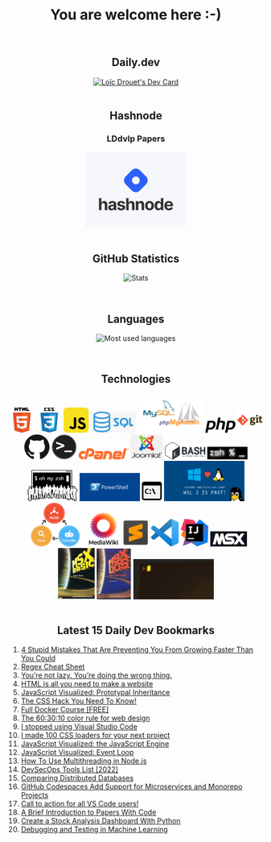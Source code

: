 <h1 align="center"> You are welcome here :-)</h1>

<br />

<div align="center">
    <h2>Daily.dev</h2>    
    <a href="https://app.daily.dev/LDdvlp">
        <img
            src="https://api.daily.dev/devcards/6a2db644d7b342d5924aa8a261fc3c97.png?r=d2h" width="400"
            alt="Loïc Drouet's Dev Card" 
        />
    </a>
</div>

<br />

<div align="center">
    <h2>Hashnode</h2>
    <h3>LDdvlp Papers</h3>
    <a href="https://lddvlp.hashnode.dev/">
        <img 
            src="/images/00-hashnode-logo.jfif" 
            width="200" alt="LDdvlp Papers" 
        />
    </a>
</div>

<br />

<div align="center">
    <h2>GitHub Statistics</h2>
    
![Stats](https://github-readme-stats.vercel.app/api?username=lddvlp&show_icons=true&theme=radical&count_private=true)

</div>

<br />

<div align="center">
    <h2>Languages</h2>

![Most used languages](https://github-readme-stats.vercel.app/api/top-langs/?username=lddvlp)

</div>

<br />

<div align="center">
    <h2>Technologies</h2>

<!-- Image #01    -->
<img alt="HTML5" width="50px" src="https://raw.githubusercontent.com/github/explore/80688e429a7d4ef2fca1e82350fe8e3517d3494d/topics/html/html.png" />

<!-- Image #02    -->
<img alt="CSS3" width="50px" src="https://raw.githubusercontent.com/github/explore/80688e429a7d4ef2fca1e82350fe8e3517d3494d/topics/css/css.png" />

<!-- Image #03    -->
<img alt="JavaScript" width="50px"   src="/images/03-javascript-logo.png" />

<!-- Image #04    -->
<img alt="SQL" width="90px" src="/images/04-sql-logo.jpg" />

<!-- Image #05    -->
<img alt="phpMyAdmin-MySQL" width="130px" src="/images/05-phpmyadmin-mysql-logo.png" />

<!-- Image #06    -->
<img alt="PHP" width="60px" src="/images/06-php-logo-alt.png" />

<!-- Image #07    -->
<img alt="Git" width="50px" src="https://raw.githubusercontent.com/github/explore/80688e429a7d4ef2fca1e82350fe8e3517d3494d/topics/git/git.png" />

<!-- Image #08    -->
<img alt="GitHub" width="50px" src="https://raw.githubusercontent.com/github/explore/78df643247d429f6cc873026c0622819ad797942/topics/github/github.png" />

<!-- Image #09    -->
<img alt="Shell" width="50px" src="https://raw.githubusercontent.com/github/explore/80688e429a7d4ef2fca1e82350fe8e3517d3494d/topics/terminal/terminal.png" />

<!-- Image #10    -->
<img alt="cPanel" width="100px" src="/images/10-cpanel-logo.png" />

<!-- Image #11    -->
<img alt="Joomla!" width="65px" src="/images/11-joomla-logo.png" />

<!-- Image #12    -->
<img alt="Bash" width="80px" src="/images/12-bash-logo.png" />

<!-- Image #13    -->
<img alt="Zsh" width="80px" src="/images/13-zsh-logo.gif" />

<!-- Image #14    -->
<img alt="Oh My Zsh" width="100px" src="/images/14-oh_my_zsh-logo.png" />

<!-- Image #15    -->
<img alt="PowerShell" width="120px" src="/images/15-powershell-logo.jpg" />

<!-- Image #16    -->
<img alt="cmd" width="40px" src="/images/16-cmd-logo.png" />

<!-- Image #17    -->
<img alt="WSL2" width="160px" src="/images/17-wsl2-logo.jpg" />

<!-- Image #18    -->
<img alt="MVC" width="120px" src="/images/18-mvc-logo.jpg" />

<!-- Image #19    -->
<img alt="MediaWiki" width="65px" src="/images/19-mediawiki-logo.png" />

<!-- Image #90    -->
<img alt="Sublime Text" width="55px" src="/images/90-sublime_text-logo.png" />

<!-- Image #91    -->
<img alt="VS Code" width="55px" src="/images/91-vs_code-logo.png" />

<!-- Image #92    -->
<img alt="IntelliJ IDEA" width="55px" src="/images/92-intellij_idea.png" />

<!-- Image #95   -->
<img alt="MSX" width="73px" src="/images/95-msx-logo.png" />

<!-- Image #96    -->
<img alt="MSX-BASIC" width="73px" src="/images/96-msx_ basic-logo.jfif" />

<!-- Image #97    -->
<img alt="MSX-DOS" width="69px" src="/images/97-msx_dos-logo.jpg" />

<!-- Image #99    -->
<img alt="Amber Terminal" width="160px" src="/images/98-amber_terminal.gif" />

</div>

<br />

<div align="center">
    <h2>Latest 15 Daily Dev Bookmarks</h2>
</div>

<!-- daily.dev BOOKMARKS:START -->
1. [4 Stupid Mistakes That Are Preventing You From Growing Faster Than You Could](https://app.daily.dev/posts/TL1uEpjvK?utm_source=rss&utm_medium=bookmarks&utm_campaign=Yaq6rDv_C)
2. [Regex Cheat Sheet](https://app.daily.dev/posts/Y3o9N5laz?utm_source=rss&utm_medium=bookmarks&utm_campaign=Yaq6rDv_C)
3. [You’re not lazy. You’re doing the wrong thing.](https://app.daily.dev/posts/efjxrwMTq?utm_source=rss&utm_medium=bookmarks&utm_campaign=Yaq6rDv_C)
4. [HTML is all you need to make a website](https://app.daily.dev/posts/y8fKCHbIA?utm_source=rss&utm_medium=bookmarks&utm_campaign=Yaq6rDv_C)
5. [JavaScript Visualized: Prototypal Inheritance](https://app.daily.dev/posts/S6hT40aIS?utm_source=rss&utm_medium=bookmarks&utm_campaign=Yaq6rDv_C)
6. [The CSS Hack You Need To Know!](https://app.daily.dev/posts/sBYQ2UM5f?utm_source=rss&utm_medium=bookmarks&utm_campaign=Yaq6rDv_C)
7. [Full Docker Course [FREE]](https://app.daily.dev/posts/8eq24DGJw?utm_source=rss&utm_medium=bookmarks&utm_campaign=Yaq6rDv_C)
8. [The 60:30:10 color rule for web design](https://app.daily.dev/posts/Rr7L2Tb3h?utm_source=rss&utm_medium=bookmarks&utm_campaign=Yaq6rDv_C)
9. [I stopped using Visual Studio Code](https://app.daily.dev/posts/Foc6hgmMn?utm_source=rss&utm_medium=bookmarks&utm_campaign=Yaq6rDv_C)
10. [I made 100 CSS loaders for your next project](https://app.daily.dev/posts/UhGZKxRMh?utm_source=rss&utm_medium=bookmarks&utm_campaign=Yaq6rDv_C)
11. [JavaScript Visualized: the JavaScript Engine](https://app.daily.dev/posts/fEv6JY-EO?utm_source=rss&utm_medium=bookmarks&utm_campaign=Yaq6rDv_C)
12. [JavaScript Visualized: Event Loop](https://app.daily.dev/posts/K_rDPAzu9?utm_source=rss&utm_medium=bookmarks&utm_campaign=Yaq6rDv_C)
13. [How To Use Multithreading in Node.js](https://app.daily.dev/posts/MIWI0Gr8Y?utm_source=rss&utm_medium=bookmarks&utm_campaign=Yaq6rDv_C)
14. [DevSecOps Tools List [2022]](https://app.daily.dev/posts/_eMcr_Stk?utm_source=rss&utm_medium=bookmarks&utm_campaign=Yaq6rDv_C)
15. [Comparing Distributed Databases](https://app.daily.dev/posts/U_gx8SFjN?utm_source=rss&utm_medium=bookmarks&utm_campaign=Yaq6rDv_C)
16. [GitHub Codespaces Add Support for Microservices and Monorepo Projects](https://app.daily.dev/posts/5y1L4Fun_?utm_source=rss&utm_medium=bookmarks&utm_campaign=Yaq6rDv_C)
17. [Call to action for all VS Code users!](https://app.daily.dev/posts/n7MOwVdTE?utm_source=rss&utm_medium=bookmarks&utm_campaign=Yaq6rDv_C)
18. [A Brief Introduction to Papers With Code](https://app.daily.dev/posts/zyOr7vAI1?utm_source=rss&utm_medium=bookmarks&utm_campaign=Yaq6rDv_C)
19. [Create a Stock Analysis Dashboard With Python](https://app.daily.dev/posts/dpfEe5SZz?utm_source=rss&utm_medium=bookmarks&utm_campaign=Yaq6rDv_C)
20. [Debugging and Testing in Machine Learning](https://app.daily.dev/posts/V4zNZiA10?utm_source=rss&utm_medium=bookmarks&utm_campaign=Yaq6rDv_C)

<!-- daily.dev BOOKMARKS:END -->

